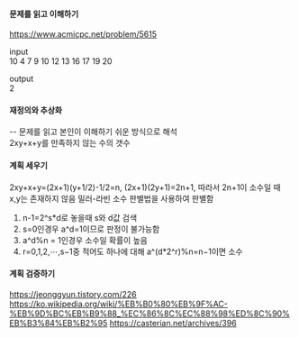 #### 문제를 읽고 이해하기
https://www.acmicpc.net/problem/5615

input</br>
10
4
7
9
10
12
13
16
17
19
20

output</br>
2

#### 재정의와 추상화<br>
-- 문제를 읽고 본인이 이해하기 쉬운 방식으로 해석<br>
2xy+x+y를 만족하지 않는 수의 갯수

#### 계획 세우기<br>
2xy+x+y=(2x+1)(y+1/2)-1/2=n, (2x+1)(2y+1)=2n+1, 따라서 2n+1이 소수일 때 x,y는 존재하지 않음
밀러-라빈 소수 판별법을 사용하여 판별함
1) n-1=2^s*d로 놓을때 s와 d값 검색
2) s=0인경우 a^d=1이므로 판정이 불가능함
3) a^d%n = 1인경우 소수일 확률이 높음
4) r=0,1,2,⋯,s−1중 적어도 하나에 대해 a^(d*2^r)%n=n−1이면 소수


#### 계획 검증하기
https://jeonggyun.tistory.com/226
https://ko.wikipedia.org/wiki/%EB%B0%80%EB%9F%AC-%EB%9D%BC%EB%B9%88_%EC%86%8C%EC%88%98%ED%8C%90%EB%B3%84%EB%B2%95
https://casterian.net/archives/396